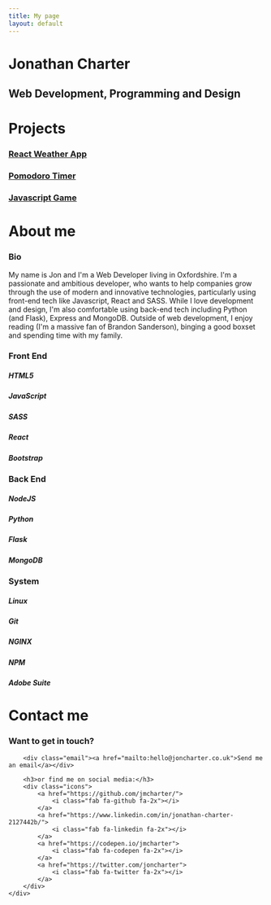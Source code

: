 ```yaml
---
title: My page
layout: default
---
```

<main class="home section" id="home">
    <h1 class="main-heading">Jonathan <span id="highlight">Charter</span></h1>
    <h2 class="sub-heading">Web Development, Programming and Design</h2>
    <div class="icons">
        <a href="https://github.com/jmcharter/">
            <i class="fab fa-github fa-2x"></i>
        </a>
        <a href="https://www.linkedin.com/in/jonathan-charter-2127442b/">
            <i class="fab fa-linkedin fa-2x"></i>
        </a>
        <a href="https://codepen.io/jmcharter">
            <i class="fab fa-codepen fa-2x"></i>
        </a>
        <a href="https://twitter.com/joncharter">
            <i class="fab fa-twitter fa-2x"></i>
        </a>
        <a href="mailto:hello@joncharter.co.uk">
            <i class="fas fa-envelope fa-2x"></i>
        </a>
    </div>
</main>
<div class="projects section" id="projects">
    <h1 class="section-heading">Projects</h1>
    <div class="showcase">
        <div class="show-row">
            <div class="show-col">
                <div class="project-img" id="weather-site">
                    <a href="http://weather.joncharter.co.uk">
                        <h3>React Weather App</h3>
                    </a>
                </div>
            </div>
            <div class="show-col">
                <div class="project-img" id="pomodoro-site">
                    <a href="pomodoro.html">
                        <h3>Pomodoro Timer</h3>
                    </a>
                </div>
            </div>
            <div class="show-col">
                <div class="project-img" id="rgbgame-site">
                    <a href="http://rgbgame.joncharter.co.uk">
                        <h3>Javascript Game</h3>
                    </a>
                </div>
            </div>
        </div>
    </div>
</div>
<div class="about section" id="about">
    <h1 class="section-heading">About me</h1>
    <div class="about-info">
        <div class="bio-pic"></div>
        <div class="bio">
            <h3 class="sub-header">Bio</h3>
            My name is Jon and I'm a Web Developer living in Oxfordshire. I'm a passionate and
            ambitious developer, who wants to help companies grow through the use of modern and innovative
            technologies, particularly using front-end tech like Javascript, React and SASS. While I love development
            and
            design, I'm also comfortable using back-end tech including Python (and Flask), Express and MongoDB.
            Outside of web
            development, I enjoy reading (I'm a massive fan of Brandon Sanderson), binging a good boxset and
            spending time with my family.
        </div>
        <div class="card card-1">
            <h3>Front End</h3>
            <div class="divider"></div>
            <div class="tech-icons">
                <div class="icon"><i class="fab fa-html5 fa-4x"></i>
                    <h5>HTML5</h5>
                </div>
                <div class="icon"><i class="fab fa-js fa-4x"></i>
                    <h5>JavaScript</h5>
                </div>
                <div class="icon"><i class="fab fa-sass fa-4x"></i>
                    <h5>SASS</h5>
                </div>
                <div class="icon"><i class="fab fa-react fa-4x"></i>
                    <h5>React</h5>
                </div>
                <div class="icon"><i class="fab fa-bootstrap fa-4x"></i>
                    <h5>Bootstrap</h5>
                </div>
            </div>
        </div>
        <div class="card card-2">
            <h3>Back End</h3>
            <div class="divider"></div>
            <div class="tech-icons">
                <div class="icon"><i class="fab fa-node fa-4x"></i>
                    <h5>NodeJS</h5>
                </div>
                <div class="icon"><i class="fab fa-python fa-4x"></i>
                    <h5>Python</h5>
                </div>
                <div class="icon"><i class="fas fa-flask fa-4x"></i>
                    <h5>Flask</h5>
                </div>
                <div class="icon"><i class="fas fa-database fa-4x"></i>
                    <h5>MongoDB</h5>
                </div>
            </div>
        </div>
        <div class="card card-3">
            <h3>System</h3>
            <div class="divider"></div>
            <div class="tech-icons">
                <div class="icon"><i class="fab fa-linux fa-4x"></i>
                    <h5>Linux</h5>
                </div>
                <div class="icon"><i class="fab fa-git fa-4x"></i>
                    <h5>Git</h5>
                </div>
                <div class="icon"><i class="fas fa-server fa-4x"></i>
                    <h5>NGINX</h5>
                </div>
                <div class="icon"><i class="fab fa-npm fa-4x"></i>
                    <h5>NPM</h5>
                </div>
                <div class="icon"><i class="fab fa-adobe fa-4x"></i>
                    <h5>Adobe Suite</h5>
                </div>
            </div>
        </div>
    </div>
</div>
<div class="contact section" id="contact">
    <h1 class="section-heading">Contact me</h1>
    <div class="contact-info">
        <h3>Want to get in touch?</h3>

        <div class="email"><a href="mailto:hello@joncharter.co.uk">Send me an email</a></div>

        <h3>or find me on social media:</h3>
        <div class="icons">
            <a href="https://github.com/jmcharter/">
                <i class="fab fa-github fa-2x"></i>
            </a>
            <a href="https://www.linkedin.com/in/jonathan-charter-2127442b/">
                <i class="fab fa-linkedin fa-2x"></i>
            </a>
            <a href="https://codepen.io/jmcharter">
                <i class="fab fa-codepen fa-2x"></i>
            </a>
            <a href="https://twitter.com/joncharter">
                <i class="fab fa-twitter fa-2x"></i>
            </a>
        </div>
    </div>
</div>